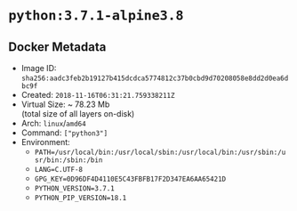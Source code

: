 # `python:3.7.1-alpine3.8`

## Docker Metadata

- Image ID: `sha256:aadc3feb2b19127b415dcdca5774812c37b0cbd9d70208058e8dd2d0ea6dbc9f`
- Created: `2018-11-16T06:31:21.759338211Z`
- Virtual Size: ~ 78.23 Mb  
  (total size of all layers on-disk)
- Arch: `linux`/`amd64`
- Command: `["python3"]`
- Environment:
  - `PATH=/usr/local/bin:/usr/local/sbin:/usr/local/bin:/usr/sbin:/usr/bin:/sbin:/bin`
  - `LANG=C.UTF-8`
  - `GPG_KEY=0D96DF4D4110E5C43FBFB17F2D347EA6AA65421D`
  - `PYTHON_VERSION=3.7.1`
  - `PYTHON_PIP_VERSION=18.1`
